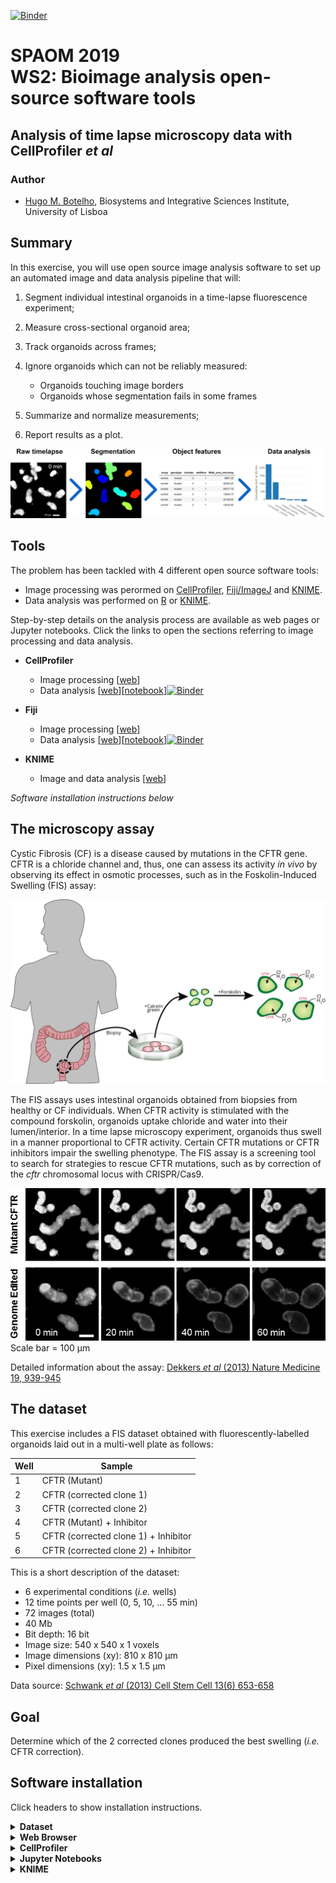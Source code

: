 [![Binder](https://mybinder.org/badge_logo.svg)](https://mybinder.org/v2/gh/hmbotelho/SPAOM2019-ws2-bioimage-analysis-oss/master)

# SPAOM 2019<br>WS2: Bioimage analysis open-source software tools
## Analysis of time lapse microscopy data with CellProfiler _et al_

### Author
- [Hugo M. Botelho](http://webpages.fc.ul.pt/~hmbotelho), Biosystems and Integrative Sciences Institute, University of Lisboa 



## Summary

In this exercise, you will use open source image analysis software to set up an automated image and data analysis pipeline that will:

1. Segment individual intestinal organoids in a time-lapse fluorescence experiment;  

2. Measure cross-sectional organoid area;  

3. Track organoids across frames;  

4. Ignore organoids which can not be reliably measured:  
    * Organoids touching image borders
    * Organoids whose segmentation fails in some frames
    
5. Summarize and normalize measurements;  

6. Report results as a plot.  


![Workflow](misc/workflow0.gif)




## Tools

The problem has been tackled with 4 different open source software tools:  

* Image processing was perormed on [CellProfiler](https://cellprofiler.org/), [Fiji/ImageJ](http://fiji.sc/) and [KNIME](https://www.knime.com/).  
* Data analysis was performed on [R](https://cran.r-project.org/) or [KNIME](https://www.knime.com/).  

Step-by-step details on the analysis process are available as web pages or Jupyter notebooks. Click the links to open the sections referring to image processing and data analysis.


* **CellProfiler**
    * Image processing [[web](CellProfiler/01_CellProfiler_image_processing.md)]
    * Data analysis [[web](CellProfiler/02_CellProfiler_data_analysis.md)][[notebook](CellProfiler/02_CellProfiler_data_analysis.ipynb)][![Binder](https://mybinder.org/badge_logo.svg)](https://mybinder.org/v2/gh/hmbotelho/SPAOM2019-ws2-bioimage-analysis-oss/master)

* **Fiji**
    * Image processing [[web](Fiji/01_Fiji_image_processing.md)]
    * Data analysis [[web](Fiji/02_Fiji_data_analysis.md)][[notebook](Fiji/02_Fiji_data_analysis.ipynb)][![Binder](https://mybinder.org/badge_logo.svg)](https://mybinder.org/v2/gh/hmbotelho/SPAOM2019-ws2-bioimage-analysis-oss/master)

* **KNIME**
    * Image and data analysis [[web](KNIME/01_KNIME.md)]

*Software installation instructions below*




## The microscopy assay

Cystic Fibrosis (CF) is a disease caused by mutations in the CFTR gene. CFTR is a chloride channel and, thus, one can assess its activity *in vivo* by observing its effect in osmotic processes, such as in the Foskolin-Induced Swelling (FIS) assay:  

![FIS assay scheme](misc/fis.png)

The FIS assays uses intestinal organoids obtained from biopsies from healthy or CF individuals. When CFTR activity is stimulated with the compound forskolin, organoids uptake chloride and water into their lumen/interior. In a time lapse microscopy experiment, organoids thus swell in a manner proportional to CFTR activity. Certain CFTR mutations or CFTR inhibitors impair the swelling phenotype. The FIS assay is a screening tool to search for strategies to rescue CFTR mutations, such as by correction of the *cftr* chromosomal locus with CRISPR/Cas9.  

![Time lapse imaging](misc/timelapse.png)
 Scale bar = 100 μm

Detailed information about the assay: [Dekkers *et al* (2013) Nature Medicine 19, 939-945](http://www.nature.com/nm/journal/v19/n7/full/nm.3201.html)  




## The dataset

This exercise includes a FIS dataset obtained with fluorescently-labelled organoids laid out in a multi-well plate as follows:  

Well | Sample
---|---
1 | CFTR (Mutant)
2 | CFTR (corrected clone 1)
3 | CFTR (corrected clone 2)
4 | CFTR (Mutant) + Inhibitor
5 | CFTR (corrected clone 1) + Inhibitor
6 | CFTR (corrected clone 2) + Inhibitor

This is a short description of the dataset:   

* 6 experimental conditions (*i.e.* wells)
* 12 time points per well (0, 5, 10, ... 55 min)
* 72 images (total)
* 40 Mb
* Bit depth: 16 bit
* Image size: 540 x 540 x 1 voxels
* Image dimensions (xy): 810 x 810 μm
* Pixel dimensions (xy): 1.5 x 1.5 μm

Data source: [Schwank *et al* (2013) Cell Stem Cell 13(6) 653-658](http://www.sciencedirect.com/science/article/pii/S1934590913004931)  


 

## Goal

Determine which of the 2 corrected clones produced the best swelling (*i.e.* CFTR correction).




## Software installation
Click headers to show installation instructions.  


<details>
    <summary><strong>Dataset</strong></summary>
  
  1. Download the contents of this repository [https://github.com/hmbotelho/SPAOM2019-ws2-bioimage-analysis-oss) by clicking the `Clone or download` > `Download zip`.
  ![Download repo](misc/download_repo_zip.png){ width=100% }
  2. Unzip file
</details>

<details>
    <summary><strong>Web Browser</strong></summary>
  
  A web browser is required to run Jupyter notebooks. Any browser should work, but some interactive features will only be available on [Mozilla Firefox](https://www.mozilla.org/firefox).
</details>

<details>
    <summary><strong>CellProfiler</strong></summary>
  
  The data in this repository was analyzed with CellProfiler version 3.1.9.
  1. Download Cellprofiler from [https://cellprofiler.org/releases/](https://cellprofiler.org/releases/). Select the version matching your operating system. Note: "CellProfiler Analyst" is a different program, which is not used in this tutorial.
  2. Install.
</details>

<details>
    <summary><strong>Jupyter Notebooks</strong></summary>
  
  This is only required if you want to run Jupyter notebooks locally. Otherwise, just click on the icon on the top of this document: ![Binder](https://mybinder.org/badge_logo.svg)
  1. Download and install Anaconda from [https://www.anaconda.com/distribution/](https://www.anaconda.com/distribution/)
  2. Run terminal (MacOS) or Anaconda Prompt (Windows)
  3. Change the working directory to the one with the unzipped repository contents, _e.g._:
    ```cd c:/users/myname/SPAOM2019```
  4. Create a new R conda environment with all requiredpackages built from CRAN:
    ```conda create -n SPAOM2019 r-essentials r-base r-plotly```
  5. Enter `yes`/`y` if asked about installing R packages
  6. Activate the environment
    ```conda activate SPAOM2019```
  7. Start a new notebook with:
    ```jupyter notebook```
  8. The notebook should open in the default web browser. [Mozilla Firefox](https://www.mozilla.org/firefox) is recommended.
  9. Double click `.ipynb` files to open them it.
</details>

<details>
    <summary><strong>KNIME</strong></summary>
  
  The data in this repository was analyzed with KNIME Analytics Platform version 4.0.2.
  1. Download KNIME Analytics Platform [https://www.knime.com/downloads/download-knime](https://www.knime.com/downloads/download-knime)
  2. Install
  3. Run KNIME.
  4. Install KNIME image processing plugins:
    1. Click on `File` > `Install KNIME Extensions...`
    2. Select `KNIME Community Contributions - Imaging`
    3. Follow the wizard and install
  5. Install KNIME CellProfiler and ImageJ extensions:
    1. Click on `Help` > `Install New Software`
    2. Click on `Manage...`
    3. Under `Install/Update` > `Available software sites` activate `KNIME Communnity Extensions (Experimental)`
    4. Click on `Apply and Close` and install the extensions
    5. On the KNIME main window click on `File` > `Install KNIME Extensions...`
    6. Under `KNIME Community Extensions - Image Processing and Analysis` select:
      * CellProfiler
	  * ImageJ
	  * Python
    7. Follow the wizard to install the extensions.
</details>
